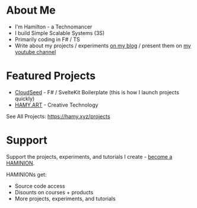 # About Me

* I'm Hamilton - a Technomancer
* I build Simple Scalable Systems (3S)
* Primarily coding in F# / TS
* Write about my projects / experiments [on my blog](https://hamy.xyz) / present them on [my youtube channel](https://www.youtube.com/channel/UCPBY44jxP7gOMkUsP5rlGnw)

# Featured Projects

* [CloudSeed](https://cloudseed.xyz) - F# / SvelteKit Boilerplate (this is how I launch projects quickly)
* [HAMY.ART](https://www.instagram.com/hamy.art/) - Creative Technology

See All Projects: https://hamy.xyz/projects

# Support

Support the projects, experiments, and tutorials I create - [become a HAMINION](https://hamy.xyz/labs/haminions).

HAMINIONs get:

* Source code access
* Disounts on courses + products
* More projects, experiments, and tutorials
